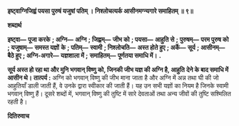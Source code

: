 **इष्ट्वाग्निजिह्वं पयसा पुरुषं यजुषां पतिम् ।** **निश्लोचत्यर्क आसीनमग्न्यगारे समाहितम् ॥ ९॥** 

**शब्दार्थ** 

**इष्ट्वा—** **पूजा करके** **; अग्नि—** **अग्नि** **; जिह्वम्—** **जीभ को** **; पयसा—** **आहुति से** **; पुरुषम्—** **परम पुरुष को** **; यजुषाम्—** **समस्त यज्ञों** **के** **; पतिम्—** **स्वामी** **; निश्लोचति—** **अस्त होते हुए** **; अर्के—** **सूर्य** **; आसीनम्—** **बैठे हुए** **; अग्नि-अगारे—** **यज्ञशाला में** **;** **समाहितम्—** **पूर्णतया समाधि में।** **.** 

**सूर्य अस्त हो रहा था और मुनि भगवान् विष्णु को, जिनकी जीभ यज्ञ की अग्नि है, आहुति** **देने के बाद समाधि में आसीन थे।** **तात्पर्य :** अग्नि को भगवान् विष्णु की जीभ माना जाता है और अग्नि में अन्न तथा घी की जो आहुतियाँ डाली जाती हैं, वे उनके द्वारा स्वीकार की जाती हैं। यह उन सभी यज्ञों का नियम है जिनके स्वामी भगवान् विष्णु हैं। दूसरे शब्दों में, भगवान् विष्णु की तुष्टि में सारे देवताओं तथा अन्य जीवों की तुष्टि सश्मिलित रहती है।  

**दितिरुवाच** 